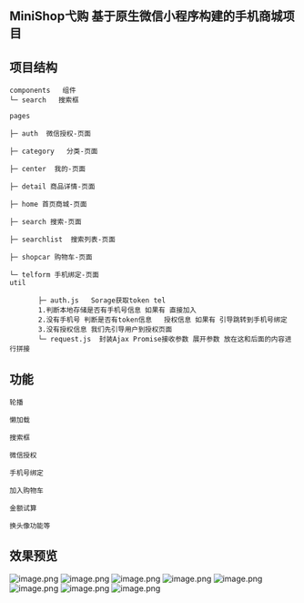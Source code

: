 ## MiniShop弋购 基于原生微信小程序构建的手机商城项目
## 项目结构

```
components   组件
└─ search   搜索框
       
pages

├─ auth  微信授权-页面 

├─ category   分类-页面

├─ center  我的-页面 

├─ detail 商品详情-页面

├─ home 首页商城-页面

├─ search 搜索-页面

├─ searchlist  搜索列表-页面

├─ shopcar 购物车-页面

└─ telform 手机绑定-页面
util

       ├─ auth.js   Sorage获取token tel 
       1.判断本地存储是否有手机号信息 如果有 直接加入 
       2.没有手机号 判断是否有token信息   授权信息 如果有 引导跳转到手机号绑定
       3.没有授权信息 我们先引导用户到授权页面
       └─ request.js  封装Ajax Promise接收参数 展开参数 放在这和后面的内容进行拼接
```

## 功能

```
轮播 

懒加载

搜索框

微信授权

手机号绑定

加入购物车

金额试算

换头像功能等
```

## 效果预览
![image.png](/minishop/1.png)
![image.png](/minishop/2.png)
![image.png](/minishop/3.png)
![image.png](/minishop/4.png)
![image.png](/minishop/5.png)
![image.png](/minishop/6.png)
![image.png](/minishop/7.png)
![image.png](/minishop/8.png)
